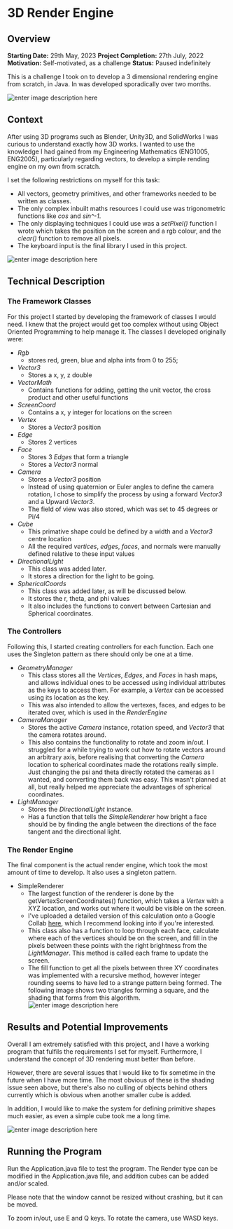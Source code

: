 # 3D Render Engine
## Overview
**Starting Date:** 29th May, 2023
**Project Completion:** 27th July, 2022
**Motivation:** Self-motivated, as a challenge
**Status:** Paused indefinitely

This is a challenge I took on to develop a 3 dimensional rendering engine from scratch, in Java. In was developed sporadically over two months.

![enter image description here](https://onedrive.live.com/embed?resid=BE406011F5E2A3C1!488971&authkey=!AJNywH0mFNZKeMM&width=400)

## Context

After using 3D programs such as Blender, Unity3D, and SolidWorks I was curious to understand exactly how 3D works. I wanted to use the knowledge I had gained from my Engineering Mathematics (ENG1005, ENG2005), particularly regarding vectors, to develop a simple rending engine on my own from scratch.

I set the following restrictions on myself for this task:

- All vectors, geometry primitives, and other frameworks needed to be written as classes.
- The only complex inbuilt maths resources I could use was trigonometric functions like _cos_ and  _sin^-1_.
- The only displaying techniques I could use was a _setPixel()_ function  I wrote which takes the position on the screen and a rgb colour,  and the _clear()_ function to remove all pixels.
- The keyboard input is the final library I used in this project.

![enter image description here](https://onedrive.live.com/embed?resid=BE406011F5E2A3C1!488969&authkey=!AKF05zNCO7R7_vg&width=400&height=400)
 

## Technical Description

### The Framework Classes
For this project I started by developing the framework of classes I would need. I knew that the project would get too complex without using Object Oriented Programming to help manage it. The classes I developed originally were:

- *Rgb*
	- stores red, green, blue and alpha ints from 0 to 255;
- *Vector3*
	- Stores a x, y, z double
- *VectorMath*
	- Contains functions for adding, getting the unit vector, the cross product and other useful functions
- *ScreenCoord*
	- Contains a x, y integer for locations on the screen
- *Vertex*
	- Stores a *Vector3* position
- *Edge*
	- Stores 2 vertices
- *Face*
	- Stores 3 *Edges* that form a triangle
	- Stores a *Vector3* normal
- *Camera*
	- Stores a *Vector3* position
	- Instead of using quaternion or Euler angles to define the camera rotation, I chose to simplify the process by using a forward *Vector3* and a Upward *Vector3*.
	- The field of view was also stored, which was set to 45 degrees or Pi/4
- *Cube*
	- This primative shape could be defined by a width and a *Vector3* centre location
	- All the required *vertices*, *edges*, *faces*, and normals were manually defined relative to these input values
- *DirectionalLight*
	- This class was added later.
	- It stores a direction for the light to be going.
- *SphericalCoords*
	- This class was added later, as will be discussed below.
	- It stores the r, theta, and phi values
	- It also includes the functions to convert between Cartesian and Spherical coordinates.

### The Controllers
Following this, I started creating controllers for each function. Each one uses the Singleton pattern as there should only be one at a time.

- *GeometryManager*
	- This class stores all the *Vertices*, *Edges*, and *Faces* in hash maps, and allows individual ones to be accessed using individual attributes as the keys to access them. For example, a *Vertex* can be accessed using its location as the key.
	- This was also intended to allow the vertexes, faces, and edges to be iterated over, which is used in the *RenderEngine*
- *CameraManager*
	- Stores the active *Camera* instance, rotation speed, and *Vector3* that the camera rotates around.
	- This also contains the functionality to rotate and zoom in/out. I struggled for a while trying to work out how to rotate vectors around an arbitrary axis, before realising that converting the *Camera* location to spherical coordinates made the rotations really simple. Just changing the  psi and theta directly rotated the cameras as I wanted, and converting them back was easy. This wasn't planned at all, but really helped me appreciate the advantages of spherical coordinates.
- *LightManager*
	- Stores the *DirectionalLight* instance.
	- Has a function that tells the *SimpleRenderer* how bright a face should be by finding the angle between the directions of the face tangent and the directional light.


### The Render Engine
The final component is the actual render engine, which took the most amount of time to develop. It also uses a singleton pattern.

- SimpleRenderer
	- The largest function of the renderer is done by the getVertexScreenCoordinates() function, which takes a *Vertex* with a XYZ location, and works out where it would be visible on the screen.
	- I've uploaded a detailed version of this calculation onto a Google Collab [here](https://colab.research.google.com/drive/1gyfaAoTMASUxCD5GNEqldXt_A_CdP2EZ?usp=sharing), which I recommend looking into if you're interested.
	- This class also has a function to loop through each face, calculate where each of the vertices should be on the screen, and fill in the pixels between these points with the right brightness from the *LightManager*. This method is called each frame to update the screen.
	- The fill function to get all the pixels between three XY  coordinates was implemented with a recursive method, however integer rounding seems to have led to a strange pattern being formed. The following image shows two triangles forming a square, and the shading that forms from this algorithm.
![enter image description here](https://onedrive.live.com/embed?resid=BE406011F5E2A3C1!488966&authkey=!ACuACdMtsAoqV4Q&width=336&height=314)

## Results and Potential Improvements
Overall I  am extremely satisfied with this project, and I have a working program that fulfils the requirements I set for myself. Furthermore, I understand the concept of 3D rendering must better than before.

However, there are several issues that I would like to fix sometime in the future when I have more time. The most obvious of these is the shading issue seen above, but there's also no culling of objects behind others currently which is obvious when another smaller cube is added.

In addition, I would like to make the system for defining primitive shapes much easier, as even a simple cube took me a long time.

![enter image description here](https://onedrive.live.com/embed?resid=BE406011F5E2A3C1!488974&authkey=!AO4kDaqXxBX_z58&width=400)


## Running the Program

Run the Application.java file to test the program.
The Render type can be modified in the Application.java file, and addition cubes can be added and/or scaled.

Please note that the window cannot be resized without crashing, but it can be moved.

To zoom in/out, use E and Q keys.
To rotate the camera, use WASD keys.
